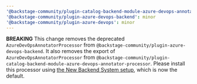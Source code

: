 ```yaml
---
'@backstage-community/plugin-catalog-backend-module-azure-devops-annotator-processor': minor
'@backstage-community/plugin-azure-devops-backend': minor
'@backstage-community/plugin-azure-devops': minor
---
```


**BREAKING** This change removes the deprecated `AzureDevOpsAnnotatorProcessor` from `@backstage-community/plugin-azure-devops-backend`. It also removes the export of `AzureDevOpsAnnotatorProcessor` from `@backstage-community/plugin-catalog-backend-module-azure-devops-annotator-processor`. Please install this processor using [the New Backend System setup](https://github.com/backstage/community-plugins/tree/main/workspaces/azure-devops/plugins/catalog-backend-module-azure-devops-annotator-processor#setup), which is now the default.
